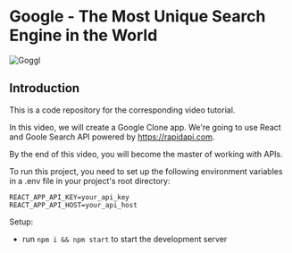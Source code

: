 # Google - The Most Unique Search Engine in the World

![Goggl](https://i.ibb.co/yQdYhtq/image.png)

## Introduction
This is a code repository for the corresponding video tutorial. 

In this video, we will create a Google Clone app. We're going to use React and Goole Search API powered by https://rapidapi.com.

By the end of this video, you will become the master of working with APIs.

To run this project, you need to set up the following environment variables in a .env file in your project's root directory: 
```
REACT_APP_API_KEY=your_api_key
REACT_APP_API_HOST=your_api_host
```
Setup:
- run ```npm i && npm start``` to start the development server

